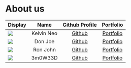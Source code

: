 # About us

Display | Name | Github Profile | Portfolio 
--------|:----:|:--------------:|:---------:
![](https://avatars.githubusercontent.com/u/2332196?v=4) | Kelvin Neo | [Github](https://github.com/kelvneo) | [Portfolio](docs/team/kelvneo.md)
![](https://via.placeholder.com/100.png?text=Photo) | Don Joe | [Github](https://github.com/) | [Portfolio](docs/team/johndoe.md)
![](https://via.placeholder.com/100.png?text=Photo) | Ron John | [Github](https://github.com/) | [Portfolio](docs/team/johndoe.md)
![](https://via.placeholder.com/100.png?text=Photo) | 3m0W33D | [Github](https://github.com/3m0W33D) | [Portfolio](docs/team/johndoe.md)
